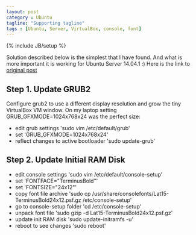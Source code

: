 ```yaml
---
layout: post
category : Ubuntu
tagline: "Supporting tagline"
tags : [Ubuntu, Server, VirtualBox, console, font]
---
```

{% include JB/setup %}

Solution described below is the simplest that I have found. And what is more important it is working for Ubuntu Server 14.04.1 :) Here is the link to [original post](http://jonforums.github.io/general/2012/12/18/ubuntu-console-vm.html)

## Step 1. Update GRUB2

Configure grub2 to use a different display resolution and grow the tiny VirtualBox VM window.
On my laptop setting GRUB_GFXMODE=1024x768x24 was the perfect size:
- edit grub settings 'sudo vim /etc/default/grub'
- set 'GRUB_GFXMODE=1024x768x24'
- reflect changes to active bootloader 'sudo update-grub'

## Step 2. Update Initial RAM Disk
- edit console settings 'sudo vim /etc/default/console-setup'
- set 'FONTFACE="TerminusBold"'
- set 'FONTSIZE="24x12"'
- copy font file archive 'sudo cp /usr/share/consolefonts/Lat15-TerminusBold24x12.psf.gz /etc/console-setup'
- go to console-setup folder 'cd /etc/console-setup'
- unpack font file 'sudo gzip -d Lat15-TerminusBold24x12.psf.gz'
- update init RAM disk 'sudo update-initramfs -u'
- reboot to see changes 'sudo reboot'


